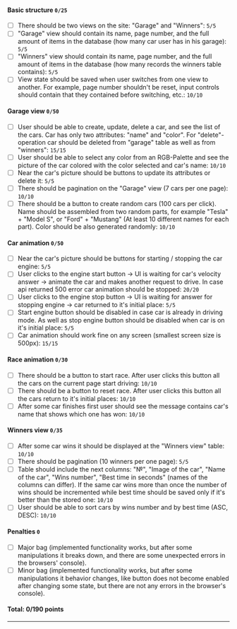 #### Basic structure `0/25`

- [ ] There should be two views on the site: "Garage" and "Winners": `5/5`
- [ ] "Garage" view should contain its name, page number, and the full amount of items in the database (how many car user has in his garage): `5/5`
- [ ] "Winners" view should contain its name, page number, and the full amount of items in the database (how many records the winners table contains): `5/5`
- [ ] View state should be saved when user switches from one view to another. For example, page number shouldn't be reset, input controls should contain that they contained before switching, etc.: `10/10`

#### Garage view `0/50`

- [ ] User should be able to create, update, delete a car, and see the list of the cars. Car has only two attributes: "name" and "color". For "delete"-operation car should be deleted from "garage" table as well as from "winners": `15/15`
- [ ] User should be able to select any color from an RGB-Palette and see the picture of the car colored with the color selected and car's name: `10/10`
- [ ] Near the car's picture should be buttons to update its attributes or delete it: `5/5`
- [ ] There should be pagination on the "Garage" view (7 cars per one page): `10/10`
- [ ] There should be a button to create random cars (100 cars per click). Name should be assembled from two random parts, for example "Tesla" + "Model S", or "Ford" + "Mustang" (At least 10 different names for each part). Color should be also generated randomly: `10/10`

#### Car animation `0/50`

- [ ] Near the car's picture should be buttons for starting / stopping the car engine: `5/5`
- [ ] User clicks to the engine start button -> UI is waiting for car's velocity answer -> animate the car and makes another request to drive. In case api returned 500 error car animation should be stopped: `20/20`
- [ ] User clicks to the engine stop button -> UI is waiting for answer for stopping engine -> car returned to it's initial place: `5/5`
- [ ] Start engine button should be disabled in case car is already in driving mode. As well as stop engine button should be disabled when car is on it's initial place: `5/5`
- [ ] Car animation should work fine on any screen (smallest screen size is 500px): `15/15`

#### Race animation `0/30`

- [ ] There should be a button to start race. After user clicks this button all the cars on the current page start driving: `10/10`
- [ ] There should be a button to reset race. After user clicks this button all the cars return to it's initial places: `10/10`
- [ ] After some car finishes first user should see the message contains car's name that shows which one has won: `10/10`

#### Winners view `0/35`

- [ ] After some car wins it should be displayed at the "Winners view" table: `10/10`
- [ ] There should be pagination (10 winners per one page): `5/5`
- [ ] Table should include the next columns: "№", "Image of the car", "Name of the car", "Wins number", "Best time in seconds" (names of the columns can differ). If the same car wins more than once the number of wins should be incremented while best time should be saved only if it's better than the stored one: `10/10`
- [ ] User should be able to sort cars by wins number and by best time (ASC, DESC): `10/10`

#### Penalties `0`

- [ ] Major bag (implemented functionality works, but after some manipulations it breaks down, and there are some unexpected errors in the browsers' console).
- [ ] Minor bag (implemented functionality works, but after some manipulations it behavior changes, like button does not become enabled after changing some state, but there are not any errors in the browser's console).

#### Total: 0/190 points

---
